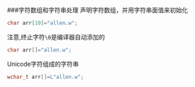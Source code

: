 ###字符数组和字符串处理
声明字符数组，并用字符串面值来初始化
```cpp
char arr[10]="allen.w";
```
注意,终止字符`\0`是编译器自动添加的
```cpp
char arr[]="allen.w";
```
Unicode字符组成的字符串
```cpp
wchar_t arr[]=L"allen.w";
```
